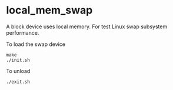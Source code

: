# local_mem_swap
A block device uses local memory. For test Linux swap subsystem performance.

To load the swap device
```
make
./init.sh
```

To unload
```
./exit.sh
```
